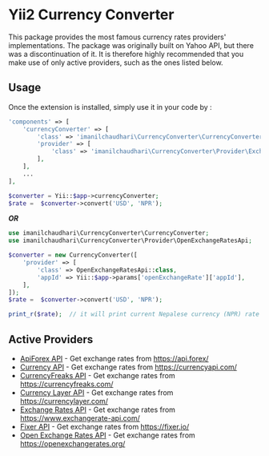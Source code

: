 # Yii2 Currency Converter

This package provides the most famous currency rates providers' implementations. The package was originally built on Yahoo API, but there was a discontinuation of it. It is therefore highly recommended that you make use of only active providers, such as the ones listed below.

Usage
-----

Once the extension is installed, simply use it in your code by  :
```php
'components' => [
    'currencyConverter' => [
        'class' => 'imanilchaudhari\CurrencyConverter\CurrencyConverter',
        'provider' => [
            'class' => 'imanilchaudhari\CurrencyConverter\Provider\ExchangeRatesApi',
        ],
    ],
    ...
],

$converter = Yii::$app->currencyConverter;
$rate =  $converter->convert('USD', 'NPR');

```

***OR***

```php
use imanilchaudhari\CurrencyConverter\CurrencyConverter;
use imanilchaudhari\CurrencyConverter\Provider\OpenExchangeRatesApi;

$converter = new CurrencyConverter([
    'provider' => [
        'class' => OpenExchangeRatesApi::class,
        'appId' => Yii::$app->params['openExchangeRate']['appId'],
    ],
]);
$rate =  $converter->convert('USD', 'NPR');

print_r($rate);  // it will print current Nepalese currency (NPR) rate according to USD

```

Active Providers
-----------------------
- [ApiForex API](ApiForexApi.md) - Get exchange rates from https://api.forex/
- [Currency API](CurrencyApi.md) - Get exchange rates from https://currencyapi.com/
- [CurrencyFreaks API](CurrencyFreaksApi.md) - Get exchange rates from https://currencyfreaks.com/
- [Currency Layer API](CurrencylayerApi.md) - Get exchange rates from https://currencylayer.com/
- [Exchange Rates API](ExchangeRatesApi.md) - Get exchange rates from https://www.exchangerate-api.com/
- [Fixer API](FixerApi.md) - Get exchange rates from https://fixer.io/
- [Open Exchange Rates API](OpenExchangeRatesApi.md) - Get exchange rates from https://openexchangerates.org/

